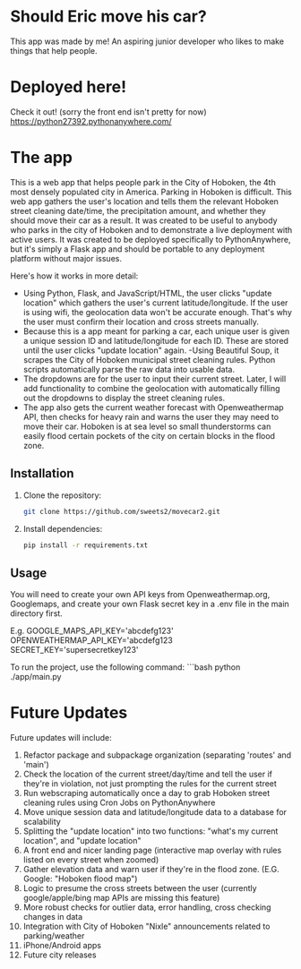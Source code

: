 # Should Eric move his car?

This app was made by me! An aspiring junior developer who likes to make things that help people.

# Deployed here!
Check it out! (sorry the front end isn't pretty for now)
https://python27392.pythonanywhere.com/

# The app

This is a web app that helps people park in the City of Hoboken, the 4th most densely populated city in America. Parking in Hoboken is difficult.
This web app gathers the user's location and tells them the relevant Hoboken street cleaning date/time, the precipitation amount, and whether they should move their car as a result.
It was created to be useful to anybody who parks in the city of Hoboken and to demonstrate a live deployment with active users.
It was created to be deployed specifically to PythonAnywhere, but it's simply a Flask app and should be portable to any deployment platform without major issues.

Here's how it works in more detail:
- Using Python, Flask, and  JavaScript/HTML, the user clicks "update location" which gathers the user's current latitude/longitude. If the user is using wifi, the geolocation data won't be accurate enough. That's why the user must confirm their location and cross streets manually.
- Because this is a app meant for parking a car, each unique user is given a unique session ID and latitude/longitude for each ID. These are stored until the user clicks "update location" again.
-Using Beautiful Soup, it scrapes the City of Hoboken municipal street cleaning rules. Python scripts automatically parse the raw data into usable data.
- The dropdowns are for the user to input their current street. Later, I will add functionality to combine the geolocation with automatically filling out the dropdowns to display the street cleaning rules.
- The app also gets the current weather forecast with Openweathermap API, then checks for heavy rain and warns the user they may need to move their car. Hoboken is at sea level so small thunderstorms can easily flood certain pockets of the city on certain blocks in the flood zone.

## Installation

1. Clone the repository:
    ```bash
    git clone https://github.com/sweets2/movecar2.git

2. Install dependencies:
    ```bash
    pip install -r requirements.txt

## Usage

You will need to create your own API keys from Openweathermap.org, Googlemaps, and create your own Flask secret key in a .env file in the main directory first.

E.g.
GOOGLE_MAPS_API_KEY='abcdefg123'
OPENWEATHERMAP_API_KEY='abcdefg123
SECRET_KEY='supersecretkey123'

To run the project, use the following command:
    ```bash
    python ./app/main.py

# Future Updates
Future updates will include:
1. Refactor package and subpackage organization (separating 'routes' and 'main')
2. Check the location of the current street/day/time and tell the user if they're in violation, not just prompting the rules for the current street
3. Run webscraping automatically once a day to grab Hoboken street cleaning rules using Cron Jobs on PythonAnywhere
4. Move unique session data and latitude/longitude data to a database for scalability
5. Splitting the "update location" into two functions: "what's my current location", and "update location"
6. A front end and nicer landing page (interactive map overlay with rules listed on every street when zoomed)
7. Gather elevation data and warn user if they're in the flood zone. (E.G. Google: "Hoboken flood map")
8. Logic to presume the cross streets between the user (currently google/apple/bing map APIs are missing this feature)
9. More robust checks for outlier data, error handling, cross checking changes in data
10. Integration with City of Hoboken "Nixle" announcements related to parking/weather
11. iPhone/Android apps
12. Future city releases
